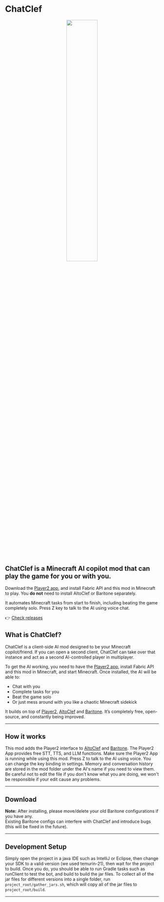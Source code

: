 # ChatClef  
<p align="center">
<img src="https://github.com/user-attachments/assets/52afdd23-3bc9-47c1-9e16-d3b20a6e2e80" width="45%"/>
</p>

## ChatClef is a Minecraft AI copilot mod that can play the game for you or with you. 

Download the [Player2 app](https://player2.game/), and install Fabric API and this mod in Minecraft to play. You **do not** need to install AltoClef or Baritone separately.

It automates Minecraft tasks from start to finish, including beating the game completely solo. Press Z key to talk to the AI using voice chat.

👉 [Check releases](https://github.com/elefant-ai/chatclef/releases)

## What is ChatClef?

ChatClef is a client-side AI mod designed to be your Minecraft copilot/friend.
If you can open a second client, ChatClef can take over that instance and act as a second AI-controlled player in multiplayer.

To get the AI working, you need to have the [Player2 app](https://player2.game/), install Fabric API and this mod in Minecraft, and start Minecraft.
Once installed, the AI will be able to:

- Chat with you
- Complete tasks for you
- Beat the game solo
- Or just mess around with you like a chaotic Minecraft sidekick

It builds on top of [Player2](https://player2.game), [AltoClef](https://github.com/MiranCZ/altoclef) and [Baritone](https://github.com/cabaletta/baritone). It’s completely free, open-source, and constantly being improved.

---

## How it works
This mod adds the Player2 interface to [AltoClef](https://github.com/MiranCZ/altoclef) and [Baritone](https://github.com/cabaletta/baritone).
The Player2 App provides free STT, TTS, and LLM functions. Make sure the Player2 App is running while using this mod.
Press Z to talk to the AI using voice. You can change the key binding in settings.
Memory and conversation history are stored in the mod folder under the AI's name if you need to view them.
Be careful not to edit the file if you don't know what you are doing, we won't be responsible if your edit cause any problems.

---

## Download

**Note:** After installing, please move/delete your old Baritone configurations if you have any.  
Existing Baritone configs can interfere with ChatClef and introduce bugs (this will be fixed in the future).

---

## Development Setup

Simply open the project in a java IDE such as IntelliJ or Eclipse, then change your SDK to a valid version (we used temurin-21), then wait for the project to build. Once you do, you should be able to run Gradle tasks such as runClient to test the bot, and build to build the jar files. To collect all of the jar files for different versions into a single folder, run `project_root/gather_jars.sh`, which will copy all of the jar files to `project_root/build`.

---


